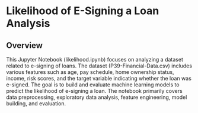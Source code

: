 #  Likelihood of E-Signing a Loan Analysis

## Overview
This Jupyter Notebook (likelihood.ipynb) focuses on analyzing a dataset related to e-signing of loans. The dataset (P39-Financial-Data.csv) includes various features such as age, pay schedule, home ownership status, income, risk scores, and the target variable indicating whether the loan was e-signed. The goal is to build and evaluate machine learning models to predict the likelihood of e-signing a loan. The notebook primarily covers data preprocessing, exploratory data analysis, feature engineering, model building, and evaluation.
